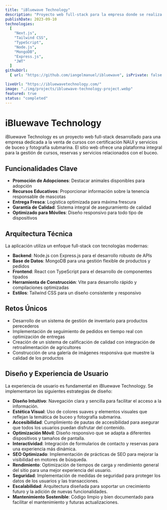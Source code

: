 ```yaml
---
title: "iBluewave Technology"
description: "Proyecto web full-stack para la empresa donde se realiza ventas de cursos con certificación NAUI y servicios de buceo y fotografía submarina."
publishDate: 2023-09-10
technologies:
  [
    "Next.js",
    "Tailwind CSS",
    "TypeScript",
    "Node.js",
    "MongoDB",
    "Express.js",
    "JWT"
  ]
githubUrl:
  { url: "https://github.com/iangelmanuel/ibluewave", isPrivate: false }

liveUrl: "https://ibluewavetechnology.com/"
image: "./img/projects/ibluewave-technology-project.webp"
featured: true
status: "completed"
---
```


# iBluewave Technology

iBluewave Technology es un proyecto web full-stack desarrollado para una empresa dedicada a la venta de cursos con certificación NAUI y servicios de buceo y fotografía submarina. El sitio web ofrece una plataforma integral para la gestión de cursos, reservas y servicios relacionados con el buceo.

## Funcionalidades Clave

- **Promoción de Adopciones**: Destacar animales disponibles para adopción
- **Recursos Educativos**: Proporcionar información sobre la tenencia responsable de mascotas
- **Entrega Fresca**: Logística optimizada para máxima frescura
- **Garantía de Calidad**: Sistema integral de aseguramiento de calidad
- **Optimizado para Móviles**: Diseño responsivo para todo tipo de dispositivos

## Arquitectura Técnica

La aplicación utiliza un enfoque full-stack con tecnologías modernas:

- **Backend**: Node.js con Express.js para el desarrollo robusto de APIs
- **Base de Datos**: MongoDB para una gestión flexible de productos y pedidos
- **Frontend**: React con TypeScript para el desarrollo de componentes tipados
- **Herramienta de Construcción**: Vite para desarrollo rápido y compilaciones optimizadas
- **Estilos**: Tailwind CSS para un diseño consistente y responsivo

## Retos Únicos

- Desarrollo de un sistema de gestión de inventario para productos perecederos
- Implementación de seguimiento de pedidos en tiempo real con optimización de entregas
- Creación de un sistema de calificación de calidad con integración de retroalimentación de agricultores
- Construcción de una galería de imágenes responsiva que muestre la calidad de los productos

## Diseño y Experiencia de Usuario

La experiencia de usuario es fundamental en iBluewave Technology. Se implementaron las siguientes estrategias de diseño:

- **Diseño Intuitivo**: Navegación clara y sencilla para facilitar el acceso a la información.
- **Estética Visual**: Uso de colores suaves y elementos visuales que reflejan la temática de buceo y fotografía submarina.
- **Accesibilidad**: Cumplimiento de pautas de accesibilidad para asegurar que todos los usuarios puedan disfrutar del contenido.
- **Optimización Móvil**: Diseño responsivo que se adapta a diferentes dispositivos y tamaños de pantalla.
- **Interactividad**: Integración de formularios de contacto y reservas para una experiencia más dinámica.
- **SEO Optimizado**: Implementación de prácticas de SEO para mejorar la visibilidad en motores de búsqueda.
- **Rendimiento**: Optimización de tiempos de carga y rendimiento general del sitio para una mejor experiencia del usuario.
- **Seguridad**: Implementación de medidas de seguridad para proteger los datos de los usuarios y las transacciones.
- **Escalabilidad**: Arquitectura diseñada para soportar un crecimiento futuro y la adición de nuevas funcionalidades.
- **Mantenimiento Sostenible**: Código limpio y bien documentado para facilitar el mantenimiento y futuras actualizaciones.
